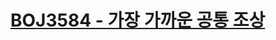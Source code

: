 # [BOJ3584 - 가장 가까운 공통 조상](https://www.acmicpc.net/problem/3584)
<!--tags: dfs, graph, lca, traversal, tree-->
